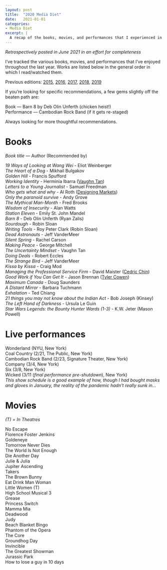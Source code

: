 ```yaml
---
layout: post
title:  "2020 Media Diet"
date:   2021-01-01
categories:
- Media Diet
excerpt: |
  A recap of the books, movies, and performances that I experienced in 2020.
---
```


*Retrospectively posted in June 2021 in an effort for completeness*

I’ve tracked the various books, movies, and performances that I’ve enjoyed throughout the last year. Works are listed below in the general order in which I read/watched them.

Previous editions: [2015](https://smflem.github.io/2016/01/10/2015_media_diet.html), [2016](https://smflem.github.io/2017/01/08/2016_media_diet.html), [2017](https://smflem.github.io/2018/01/06/2017_media_diet.html), [2018](https://smflem.github.io/2019/01/20/2018_media_diet.html), [2019](https://smflem.github.io/2020/01/01/2019_media_diet.html)

If you’re looking for specific recommendations, a few gems slightly off the beaten path are:

Book — Barn 8 by Deb Olin Unferth (chicken heist!) <br>
Performance — Cambodian Rock Band (if it gets re-staged) <br>

Always looking for more thoughtful recommendations.

# **Books**
*Book title* — Author (Recommended by)

*19 Ways of Looking at Wang Wei* - Eliot Weinberger <br>
*The Heart of a Dog* - Mikhail Bulgakov <br>
*Golden Hill* - Francis Spufford <br>
*Working Identity* - Herminia Ibarra ([Vaughn Tan](https://uncertaintymindset.substack.com/p/13-revelation-and-discovery)) <br>
*Letters to a Young Journalist* - Samuel Freedman <br>
*Who gets what and why* - Al Roth ([Designing Markets](https://www8.gsb.columbia.edu/courses/mba/2020/spring/b8260-001)) <br>
*Only the paranoid survive* - Andy Grove <br>
*The Mythical Man-Month* - Fred Brooks <br>
*Wisdom of Insecurity* - Alan Watts <br>
*Station Eleven* - Emily St. John Mandel <br>
*Barn 8* - Deb Olin Unferth (Ryan Zalis) <br>
*Sourdough* - Robin Sloan <br>
*Writing Tools* - Roy Peter Clark (Robin Sloan) <br>
*Dead Astronauts* - Jeff VanderMeer <br>
*Silent Spring* - Rachel Carson <br>
*Making Peace* - George Mitchell <br>
*The Uncertainty Mindset* - Vaughn Tan <br>
*Doing Deals* - Robert Eccles <br>
*The Strange Bird* - Jeff VanderMeer <br>
*Kissa by Kissa* - Craig Mod <br>
*Managing the Professional Service Firm* - David Maister ([Cedric Chin](https://commoncog.com/blog/)) <br>
*Good Work if You Can Get It* - Jason Brennan ([Tyler Cowen](https://marginalrevolution.com/marginalrevolution/2020/05/good-work-if-you-can-get-it-how-to-succeed-in-academia.html)) <br>
*Maximum Canada* - Doug Saunders <br>
*A Distant Mirror* - Barbara Tuchmann <br>
*Exhalation* - Ted Chiang <br>
*21 things you may not know about the Indian Act* - Bob Joseph (Kinsey) <br>
*The Left Hand of Darkness* - Ursula Le Guin <br>
*Star Wars Legends: the Bounty Hunter Wards (1-3)* - K.W. Jeter (Mason Powell) <br>

# **Live performances**

Wonderland (NYU, New York) <br>
Coal Country (2/21, The Public, New York) <br>
Cambodian Rock Band (2/23, Signature Theater, New York) <br>
Company (3/4, New York) <br>
Six (3/8, New York) <br>
Wicked (3/11 (*final performance pre-shutdown*), New York) <br>
*This show schedule is a good example of how, though I had bought masks and gloves in January, the reality of the pandemic hadn't really sunk in...*

# **Movies**
*(T) = In Theatres*

No Escape <br>
Florence Foster Jenkins <br>
Goldeneye <br>
Tomorrow Never Dies <br>
The World Is Not Enough <br>
Die Another Day <br>
Julie & Julia <br>
Jupiter Ascending <br>
Takers <br>
The Brown Bunny <br>
Eat Drink Man Woman <br>
Little Women (T) <br>
High School Musical 3 <br>
Grease <br>
Princess Switch <br>
Mamma Mia <br>
Deadwood <br>
Judy <br>
Beach Blanket Bingo <br>
Phantom of the Opera <br>
The Core <br>
Groundhog Day <br>
Invincible <br>
The Greatest Showman <br>
Jurassic Park <br>
How to lose a guy in 10 days <br>
